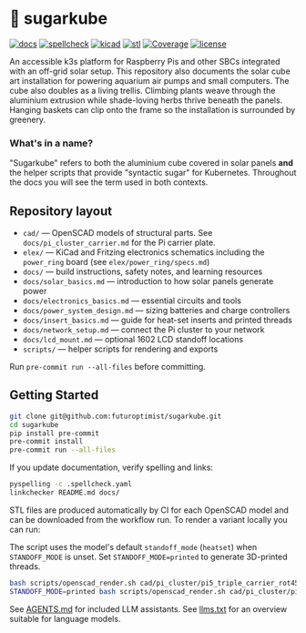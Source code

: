 # 🍧 sugarkube

[![docs](https://github.com/futuroptimist/sugarkube/actions/workflows/docs.yml/badge.svg?branch=main)](https://github.com/futuroptimist/sugarkube/actions/workflows/docs.yml)
[![spellcheck](https://github.com/futuroptimist/sugarkube/actions/workflows/spellcheck.yml/badge.svg?branch=main)](https://github.com/futuroptimist/sugarkube/actions/workflows/spellcheck.yml)
[![kicad](https://github.com/futuroptimist/sugarkube/actions/workflows/kicad-export.yml/badge.svg?branch=main)](https://github.com/futuroptimist/sugarkube/actions/workflows/kicad-export.yml)
[![stl](https://github.com/futuroptimist/sugarkube/actions/workflows/scad-to-stl.yml/badge.svg?branch=main)](https://github.com/futuroptimist/sugarkube/actions/workflows/scad-to-stl.yml)
[![Coverage](https://codecov.io/gh/futuroptimist/sugarkube/branch/main/graph/badge.svg)](https://codecov.io/gh/futuroptimist/sugarkube)
[![license](https://img.shields.io/github/license/futuroptimist/sugarkube)](LICENSE)

An accessible k3s platform for Raspberry Pis and other SBCs integrated with an off-grid solar setup.  This repository also documents the solar cube art installation for powering aquarium air pumps and small computers.
The cube also doubles as a living trellis. Climbing plants weave through the aluminium extrusion while shade-loving herbs thrive beneath the panels. Hanging baskets can clip onto the frame so the installation is surrounded by greenery.

### What's in a name?

"Sugarkube" refers to both the aluminium cube covered in solar panels **and**
the helper scripts that provide "syntactic sugar" for Kubernetes.  Throughout
the docs you will see the term used in both contexts.

## Repository layout

- `cad/` — OpenSCAD models of structural parts.  See `docs/pi_cluster_carrier.md` for the Pi carrier plate.
- `elex/` — KiCad and Fritzing electronics schematics including the `power_ring` board (see `elex/power_ring/specs.md`)
- `docs/` — build instructions, safety notes, and learning resources
- `docs/solar_basics.md` — introduction to how solar panels generate power
- `docs/electronics_basics.md` — essential circuits and tools
- `docs/power_system_design.md` — sizing batteries and charge controllers
- `docs/insert_basics.md` — guide for heat-set inserts and printed threads
- `docs/network_setup.md` — connect the Pi cluster to your network
- `docs/lcd_mount.md` — optional 1602 LCD standoff locations
- `scripts/` — helper scripts for rendering and exports

Run `pre-commit run --all-files` before committing.

## Getting Started

```bash
git clone git@github.com:futuroptimist/sugarkube.git
cd sugarkube
pip install pre-commit
pre-commit install
pre-commit run --all-files
```

If you update documentation, verify spelling and links:

```bash
pyspelling -c .spellcheck.yaml
linkchecker README.md docs/
```

STL files are produced automatically by CI for each OpenSCAD model and can be
downloaded from the workflow run. To render a variant locally you can run:

The script uses the model's default `standoff_mode` (`heatset`) when
`STANDOFF_MODE` is unset. Set `STANDOFF_MODE=printed` to generate
3D-printed threads.

```bash
bash scripts/openscad_render.sh cad/pi_cluster/pi5_triple_carrier_rot45.scad
STANDOFF_MODE=printed bash scripts/openscad_render.sh cad/pi_cluster/pi5_triple_carrier_rot45.scad
```

See [AGENTS.md](AGENTS.md) for included LLM assistants.
See [llms.txt](llms.txt) for an overview suitable for language models.
